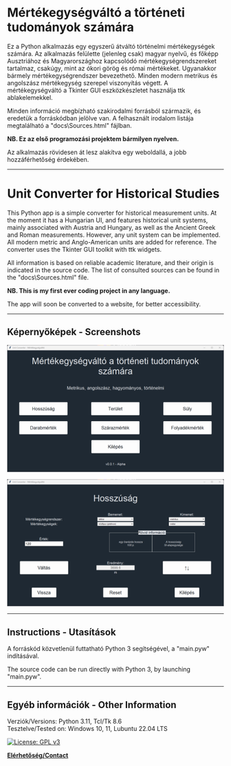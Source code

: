 
# Mértékegységváltó a történeti tudományok számára

Ez a Python alkalmazás egy egyszerű átváltó történelmi mértékegységek számára. Az alkalmazás felülette (jelenleg csak)
magyar nyelvű, és főképp Ausztriához és Magyarországhoz kapcsolódó mértékegységrendszereket tartalmaz, csakúgy, mint az
ókori görög és római mértékeket. Ugyanakkor bármely mértékegységrendszer bevezethető. Minden modern metrikus és
angolszász mértékegység szerepel viszonyítás végett. A mértékegységváltó a Tkinter GUI eszközkészletet használja ttk
ablakelemekkel.

Minden információ megbízható szakirodalmi forrásból származik, és eredetük a forráskódban jelölve van. A felhasznált
irodalom listája megtalálható a "docs\Sources.html" fájlban.

**NB. Ez az első programozási projektem bármilyen nyelven.**

Az alkalmazás rövidesen át lesz alakítva egy weboldallá, a jobb hozzáférhetőség érdekében.

***

# Unit Converter for Historical Studies

This Python app is a simple converter for historical measurement units. At the moment it has a Hungarian UI,
and features historical unit systems, mainly associated with Austria and Hungary, as well as the Ancient Greek
and Roman measurements. However, any unit system can be implemented. All modern metric and Anglo-American units are
added for reference. The converter uses the Tkinter GUI toolkit with ttk widgets.

All information is based on reliable academic literature, and their origin is indicated in the source code. The list of
consulted sources can be found in the "docs\Sources.html" file.

**NB. This is my first ever coding project in any language.**

The app will soon be converted to a website, for better accessibility.

***

## Képernyőképek - Screenshots

![screenshot_1](assets/images/screenshot_menu.png "Main Menu")

![screenshot_2](assets/images/screenshot_converter.png "Converter GUI")

***

## Instructions - Utasítások

A forráskód közvetlenül futtatható Python 3 segítségével, a "main.pyw" indításával.

The source code can be run directly with Python 3, by launching "main.pyw".

***

## Egyéb információk - Other Information

Verziók/Versions: Python 3.11, Tcl/Tk 8.6  
Tesztelve/Tested on: Windows 10, 11, Lubuntu 22.04 LTS

[![License: GPL v3](https://img.shields.io/badge/License-GPLv3-blue.svg)](https://www.gnu.org/licenses/gpl-3.0)

**[Elérhetőség/Contact](mailto:lcs_it@gmail.com)**
